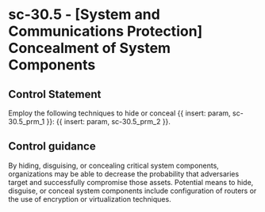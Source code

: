 # sc-30.5 - \[System and Communications Protection\] Concealment of System Components

## Control Statement

Employ the following techniques to hide or conceal {{ insert: param, sc-30.5_prm_1 }}: {{ insert: param, sc-30.5_prm_2 }}.

## Control guidance

By hiding, disguising, or concealing critical system components, organizations may be able to decrease the probability that adversaries target and successfully compromise those assets. Potential means to hide, disguise, or conceal system components include configuration of routers or the use of encryption or virtualization techniques.
